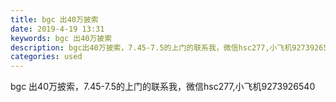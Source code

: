 ```yaml
---
title: bgc 出40万披索
date: 2019-4-19 13:31
keywords: bgc 出40万披索
description: bgc出40万披索，7.45-7.5的上门的联系我，微信hsc277,小飞机9273926540
categories: used
---
```

<td class="t_f" id="postmessage_3548917">

bgc 出40万披索，7.45-7.5的上门的联系我，微信hsc277,小飞机9273926540</td>
